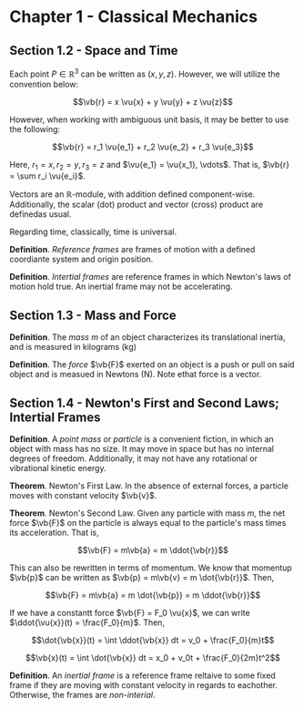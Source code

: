 # Chapter 1 - Classical Mechanics

## Section 1.2 - Space and Time

Each point $P \in \mathbb{R}^3$ can be written as $(x, y, z)$. However, we will utilize the convention below:

$$\vb{r} = x \vu{x} + y \vu{y} + z \vu{z}$$

However, when working with ambiguous unit basis, it may be better to use the following:

$$\vb{r} = r_1 \vu{e_1} + r_2 \vu{e_2} + r_3 \vu{e_3}$$

Here, $r_1 = x, r_2 = y, r_3 = z$ and $\vu{e_1} = \vu{x_1}, \vdots$. That is, $\vb{r} = \sum r_i \vu{e_i}$.

Vectors are an $\mathbb{R}$-module, with addition defined component-wise. Additionally, the scalar (dot) product and vector (cross) product are definedas usual.

Regarding time, classically, time is universal.

**Definition**. *Reference frames* are frames of motion with a defined coordiante system and origin position.

**Definition**. *Intertial frames* are reference frames in which Newton's laws of motion hold true. An inertial frame may not be accelerating.

## Section 1.3 - Mass and Force

**Definition**. The *mass* $m$ of an object characterizes its translational inertia, and is measured in kilograms (kg)

**Definition**. The *force* $\vb{F}$ exerted on an object is a push or pull on said object and is measued in Newtons (N). Note ethat force is a vector.

## Section 1.4 - Newton's First and Second Laws; Intertial Frames

**Definition**. A *point mass* or *particle* is a convenient fiction, in which an object with mass has no size. It may move in space but has no internal degrees of freedom. Additionally, it may not have any rotational or vibrational kinetic energy.

**Theorem**. Newton's First Law. In the absence of external forces, a particle moves with constant velocity $\vb{v}$.

**Theorem**. Newton's Second Law. Given any particle with mass $m$, the net force $\vb{F}$ on the particle is always equal to the particle's mass times its acceleration. That is,

$$\vb{F} = m\vb{a} = m \ddot{\vb{r}}$$

This can also be rewritten in terms of momentum. We know that momentup $\vb{p}$ can be written as $\vb{p} = m\vb{v} = m \dot{\vb{r}}$. Then,

$$\vb{F} = m\vb{a} = m \dot{\vb{p}} = m \ddot{\vb{r}}$$

If we have a constantt force $\vb{F} = F_0 \vu{x}$, we can write $\ddot{\vu{x}}(t) = \frac{F_0}{m}$. Then,

$$\dot{\vb{x}}(t) = \int \ddot{\vb{x}} dt = v_0 + \frac{F_0}{m}t$$

$$\vb{x}(t) = \int \dot{\vb{x}} dt = x_0 + v_0t + \frac{F_0}{2m}t^2$$

**Definition**. An *inertial frame* is a reference frame reltaive to some fixed frame if they are moving with constant velocity in regards to eachother. Otherwise, the frames are *non-interial*.
